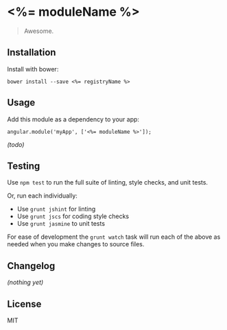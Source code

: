 
# <%= moduleName %>

> Awesome.


## Installation

Install with bower:

```
bower install --save <%= registryName %>
```


## Usage

Add this module as a dependency to your app:

```
angular.module('myApp', ['<%= moduleName %>']);
```

*(todo)*


## Testing

Use `npm test` to run the full suite of linting, style checks, and unit tests.

Or, run each individually:

- Use `grunt jshint` for linting
- Use `grunt jscs` for coding style checks
- Use `grunt jasmine` to unit tests

For ease of development the `grunt watch` task will run each of the above as
needed when you make changes to source files.


## Changelog

*(nothing yet)*


## License

MIT
